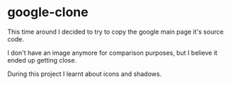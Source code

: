 # google-clone

This time around I decided to try to copy the google main page it's source code.

I don't have an image anymore for comparison purposes, but I believe it ended up getting close.

During this project I learnt about icons and shadows.
